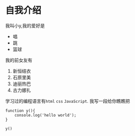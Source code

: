# 自我介绍
我叫小y,我的爱好是
- 唱
- 跳
- 篮球

我的前女友有
1. 新恒结衣
2. 石原里美
3. 迪丽热巴
4. 古力娜扎

学习过的编程语言有`html` `css` `JavaScript`. 我写一段给你瞧瞧把
```
function y(){
    console.log('hello world');
}

y()
```